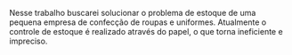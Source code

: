  Nesse trabalho buscarei solucionar o problema de estoque de uma pequena empresa de confecção 
de roupas e uniformes. Atualmente o controle de estoque é realizado através do papel, o que torna 
ineficiente e impreciso.
